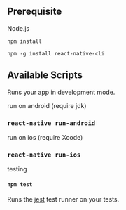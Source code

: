 ## Prerequisite

Node.js

`npm install`

`npm -g install react-native-cli`

## Available Scripts

Runs your app in development mode.

run on android (require jdk)
### `react-native run-android`


run on ios (require Xcode)

### `react-native run-ios`


testing

#### `npm test`

Runs the [jest](https://github.com/facebook/jest) test runner on your tests.
